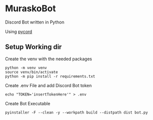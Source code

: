 # MuraskoBot
Discord Bot written in Python

Using [pycord](https://github.com/Pycord-Development/pycord)

## Setup Working dir
Create the venv with the needed packages
```
python -m venv venv
source venv/bin/activate
python -m pip install -r requirements.txt
```

Create .env File and add Discord Bot token
```
echo "TOKEN='insertTokenHere'" > .env
```

Create Bot Executable
```
pyinstaller -F --clean -y --workpath build --distpath dist bot.py
```